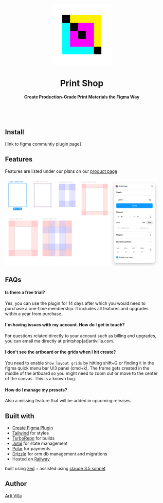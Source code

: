 <div align="center">
	<a href="https://polar.sh/printshop/">
		<img src="media/print-shop-logo.svg" width="200" height="200">
	</a>
	<h1>Print Shop</h1>
	<p>
		<b>Create Production-Grade Print Materials the Figma Way</b>
	</p>
	<br>
	<br>
	<br>
</div>

## Install
[link to figma communtiy plugin page]

## Features
Features are listed under our plans on our [product page](https://polar.sh/printshop/)

<img src="media/product-cover.png" width="600">

## FAQs

#### Is there a free trial?

Yes, you can use the plugin for 14 days after which you would need to purchase a one-time membership. It includes all features and upgrades within a year from purchase.

#### I'm having issues with my account. How do I get in touch?

For questions related directly to your account such as billing and upgrades, you can email me directly at printshop[at]artivilla.com.

#### I don't see the artboard or the grids when I hit create?

You need to enable `Show layout grids` by hitting shift+G or finding it in the figma quick menu bar UI3 panel (cmd+k). The frame gets created in the middle of the artboard so you might need to zoom out or move to the center of the canvas. This is a known bug.

#### How do I manage my presets?

Also a missing feature that will be added in upcoming releases.

## Built with
- [Create Figma Plugin](https://yuanqing.github.io/create-figma-plugin/)
- [Tailwind](https://tailwindcss.com/) for styles
- [TurboRepo](https://turbo.build/repo/docs) for builds
- [Jotai](https://jotai.org/docs/core/store) for state management
- [Polar](https://polar.sh/) for payments
- [Drizzle](https://orm.drizzle.team/docs/overview) for orm db management and migrations
- Hosted on [Railway](https://railway.app/)

built using [zed](https://zed.dev/) + assisted using [claude 3.5 sonnet](https://www.anthropic.com/news/claude-3-5-sonnet)

## Author
[Arti Villa](https://artivilla.com/)
